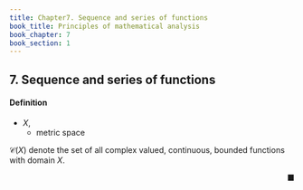 ```yaml
---
title: Chapter7. Sequence and series of functions
book_title: Principles of mathematical analysis
book_chapter: 7
book_section: 1
---
```


## 7. Sequence and series of functions


#### Definition
* $X$,
    * metric space

$\mathscr{C}(X)$ denote the set of all complex valued, continuous, bounded functions with domain $X$.


<div class="end-of-statement" style="text-align: right">■</div>

